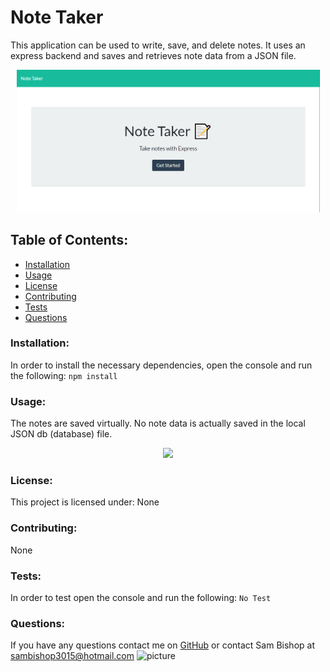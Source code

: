 # Note Taker  
This application can be used to write, save, and delete notes. It uses an express backend and saves and retrieves note data from a JSON file. 

<p align="center">
    <img width="485px" src="README/LandingPage.png">
</p>

## Table of Contents:
* [Installation](#installation)
* [Usage](#usage)
* [License](#license)
* [Contributing](#contributing)
* [Tests](#tests)
* [Questions](#questions)
### Installation:
In order to install the necessary dependencies, open the console and run the following:
```npm install```
### Usage:
The notes are saved virtually. No note data is actually saved in the local JSON db (database) file. 

<p align="center">
    <img width="485px" src="README/GIFDemo.gif">
</p>

### License:
This project is licensed under:
None
### Contributing:
None
### Tests:
In order to test open the console and run the following:
```No Test```
### Questions:
If you have any questions contact me on [GitHub](https://github.com/sambishop3015) or contact 
Sam Bishop at sambishop3015@hotmail.com
![picture](https://github.com/sambishop3015.png?size=80)
        
